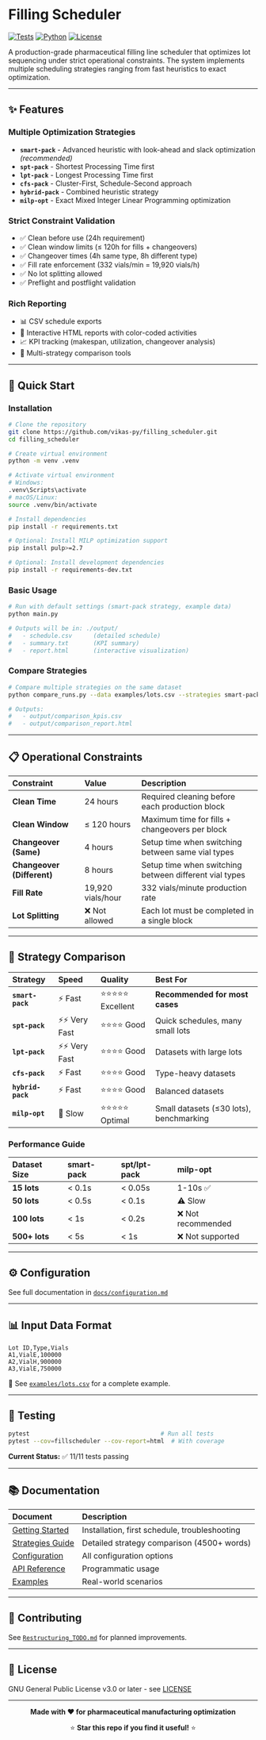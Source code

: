 # Filling Scheduler

[![Tests](https://img.shields.io/badge/tests-passing-brightgreen)](https://github.com/vikas-py/filling_scheduler)
[![Python](https://img.shields.io/badge/python-3.10%2B-blue)](https://www.python.org/downloads/)
[![License](https://img.shields.io/badge/license-GPL--3.0-blue)](LICENSE)

A production-grade pharmaceutical filling line scheduler that optimizes lot sequencing under strict operational constraints. The system implements multiple scheduling strategies ranging from fast heuristics to exact optimization.

---

## ✨ Features

### Multiple Optimization Strategies
- **``smart-pack``** - Advanced heuristic with look-ahead and slack optimization _(recommended)_
- **``spt-pack``** - Shortest Processing Time first
- **``lpt-pack``** - Longest Processing Time first
- **``cfs-pack``** - Cluster-First, Schedule-Second approach
- **``hybrid-pack``** - Combined heuristic strategy
- **``milp-opt``** - Exact Mixed Integer Linear Programming optimization

### Strict Constraint Validation
- ✅ Clean before use (24h requirement)
- ✅ Clean window limits (≤ 120h for fills + changeovers)
- ✅ Changeover times (4h same type, 8h different type)
- ✅ Fill rate enforcement (332 vials/min = 19,920 vials/h)
- ✅ No lot splitting allowed
- ✅ Preflight and postflight validation

### Rich Reporting
- 📊 CSV schedule exports
- 🎨 Interactive HTML reports with color-coded activities
- 📈 KPI tracking (makespan, utilization, changeover analysis)
- 🔄 Multi-strategy comparison tools

---

## 🚀 Quick Start

### Installation

```bash
# Clone the repository
git clone https://github.com/vikas-py/filling_scheduler.git
cd filling_scheduler

# Create virtual environment
python -m venv .venv

# Activate virtual environment
# Windows:
.venv\Scripts\activate
# macOS/Linux:
source .venv/bin/activate

# Install dependencies
pip install -r requirements.txt

# Optional: Install MILP optimization support
pip install pulp>=2.7

# Optional: Install development dependencies
pip install -r requirements-dev.txt
```

### Basic Usage

```bash
# Run with default settings (smart-pack strategy, example data)
python main.py

# Outputs will be in: ./output/
#   - schedule.csv      (detailed schedule)
#   - summary.txt       (KPI summary)
#   - report.html       (interactive visualization)
```

### Compare Strategies

```bash
# Compare multiple strategies on the same dataset
python compare_runs.py --data examples/lots.csv --strategies smart-pack spt-pack lpt-pack

# Outputs:
#   - output/comparison_kpis.csv
#   - output/comparison_report.html
```

---

## 📋 Operational Constraints

| Constraint | Value | Description |
|:-----------|:------|:------------|
| **Clean Time** | 24 hours | Required cleaning before each production block |
| **Clean Window** | ≤ 120 hours | Maximum time for fills + changeovers per block |
| **Changeover (Same)** | 4 hours | Setup time when switching between same vial types |
| **Changeover (Different)** | 8 hours | Setup time when switching between different vial types |
| **Fill Rate** | 19,920 vials/hour | 332 vials/minute production rate |
| **Lot Splitting** | ❌ Not allowed | Each lot must be completed in a single block |

---

## 🎯 Strategy Comparison

| Strategy | Speed | Quality | Best For |
|:---------|:------|:--------|:---------|
| **``smart-pack``** | ⚡ Fast | ⭐⭐⭐⭐⭐ Excellent | **Recommended for most cases** |
| **``spt-pack``** | ⚡⚡ Very Fast | ⭐⭐⭐⭐ Good | Quick schedules, many small lots |
| **``lpt-pack``** | ⚡⚡ Very Fast | ⭐⭐⭐⭐ Good | Datasets with large lots |
| **``cfs-pack``** | ⚡ Fast | ⭐⭐⭐⭐ Good | Type-heavy datasets |
| **``hybrid-pack``** | ⚡ Fast | ⭐⭐⭐⭐ Good | Balanced datasets |
| **``milp-opt``** | 🐌 Slow | ⭐⭐⭐⭐⭐ Optimal | Small datasets (≤30 lots), benchmarking |

### Performance Guide

| Dataset Size | smart-pack | spt/lpt-pack | milp-opt |
|:-------------|:-----------|:-------------|:---------|
| **15 lots** | < 0.1s | < 0.05s | 1-10s ✅ |
| **50 lots** | < 0.5s | < 0.1s | ⚠️ Slow |
| **100 lots** | < 1s | < 0.2s | ❌ Not recommended |
| **500+ lots** | < 5s | < 1s | ❌ Not supported |

---

## ⚙️ Configuration

See full documentation in [``docs/configuration.md``](docs/configuration.md)

---

## 📊 Input Data Format

```csv
Lot ID,Type,Vials
A1,VialE,100000
A2,VialH,900000
A3,VialE,750000
```

📁 See [``examples/lots.csv``](examples/lots.csv) for a complete example.

---

## 🧪 Testing

```bash
pytest                                     # Run all tests
pytest --cov=fillscheduler --cov-report=html  # With coverage
```

**Current Status:** ✅ 11/11 tests passing

---

## 📚 Documentation

| Document | Description |
|:---------|:------------|
| [Getting Started](docs/getting_started.md) | Installation, first schedule, troubleshooting |
| [Strategies Guide](docs/strategies.md) | Detailed strategy comparison (4500+ words) |
| [Configuration](docs/configuration.md) | All configuration options |
| [API Reference](docs/api_reference.md) | Programmatic usage |
| [Examples](docs/examples.md) | Real-world scenarios |

---

## 🤝 Contributing

See [``Restructuring_TODO.md``](Restructuring_TODO.md) for planned improvements.

---

## 📝 License

GNU General Public License v3.0 or later - see [LICENSE](LICENSE)

---

<div align="center">

**Made with ❤️ for pharmaceutical manufacturing optimization**

⭐ **Star this repo if you find it useful!** ⭐

</div>
